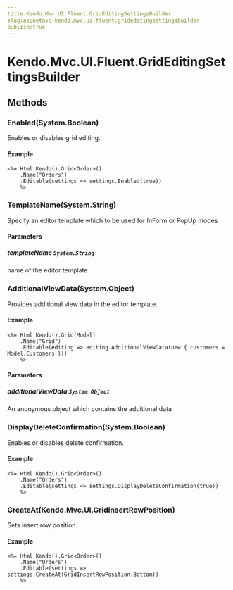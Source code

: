 ```yaml
---
title:Kendo.Mvc.UI.Fluent.GridEditingSettingsBuilder
slug:aspnetmvc-kendo.mvc.ui.fluent.grideditingsettingsbuilder
publish:true
---
```


# Kendo.Mvc.UI.Fluent.GridEditingSettingsBuilder

## Methods

### Enabled(System.Boolean)
Enables or disables grid editing.

#### Example
    <%= Html.Kendo().Grid<Order>()
        .Name("Orders")
        .Editable(settings => settings.Enabled(true))
        %>

### TemplateName(System.String)
Specify an editor template which to be used for InForm or PopUp modes

#### Parameters

##### templateName `System.String`
name of the editor template

### AdditionalViewData(System.Object)
Provides additional view data in the editor template.

#### Example
    <%= Html.Kendo().Grid(Model)
        .Name("Grid")
        .Editable(editing => editing.AdditionalViewData(new { customers = Model.Customers }))
        %>

#### Parameters

##### additionalViewData `System.Object`
An anonymous object which contains the additional data

### DisplayDeleteConfirmation(System.Boolean)
Enables or disables delete confirmation.

#### Example
    <%= Html.Kendo().Grid<Order>()
        .Name("Orders")
        .Editable(settings => settings.DisplayDeleteConfirmation(true))
        %>

### CreateAt(Kendo.Mvc.UI.GridInsertRowPosition)
Sets insert row position.

#### Example
    <%= Html.Kendo().Grid<Order>()
        .Name("Orders")
        .Editable(settings => settings.CreateAt(GridInsertRowPosition.Bottom))
        %>